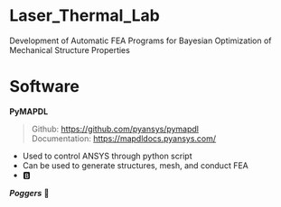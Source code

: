 # Laser_Thermal_Lab
Development of Automatic FEA Programs for Bayesian Optimization of Mechanical Structure Properties

# Software
**PyMAPDL**
> Github: https://github.com/pyansys/pymapdl \
> Documentation: https://mapdldocs.pyansys.com/

- Used to control ANSYS through python script
- Can be used to generate structures, mesh, and conduct FEA
- :b:

***Poggers***
:smiling_face_with_three_hearts:
